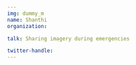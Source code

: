 ```yaml
---
img: dummy_m
name: Shanthi
organization: 

talk: Sharing imagery during emergencies

twitter-handle:
---
```

